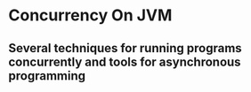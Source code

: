 # Concurrency On JVM 
##  Several techniques for running programs concurrently and tools for asynchronous programming
